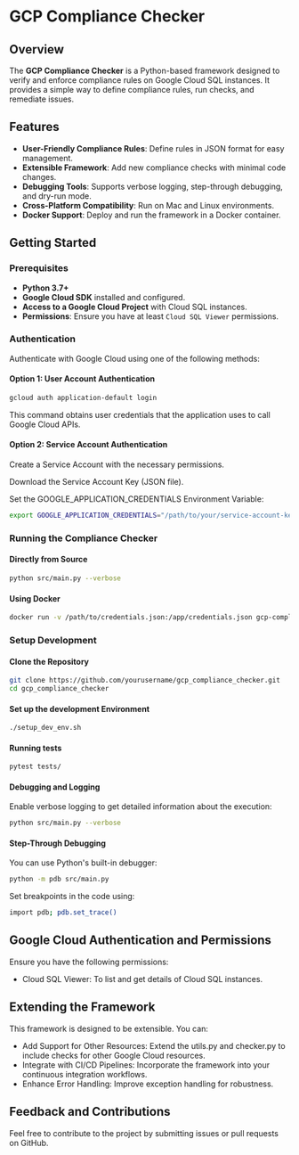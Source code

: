 # GCP Compliance Checker

## Overview

The **GCP Compliance Checker** is a Python-based framework designed to verify
and enforce compliance rules on Google Cloud SQL instances. It provides a
simple way to define compliance rules, run checks, and remediate issues.

## Features

- **User-Friendly Compliance Rules**: Define rules in JSON format for easy management.
- **Extensible Framework**: Add new compliance checks with minimal code changes.
- **Debugging Tools**: Supports verbose logging, step-through debugging, and dry-run mode.
- **Cross-Platform Compatibility**: Run on Mac and Linux environments.
- **Docker Support**: Deploy and run the framework in a Docker container.

## Getting Started

### Prerequisites

- **Python 3.7+**
- **Google Cloud SDK** installed and configured.
- **Access to a Google Cloud Project** with Cloud SQL instances.
- **Permissions**: Ensure you have at least `Cloud SQL Viewer` permissions.

### Authentication

Authenticate with Google Cloud using one of the following methods:

#### Option 1: User Account Authentication

```bash
gcloud auth application-default login
```

This command obtains user credentials that the application uses to call Google Cloud APIs.

#### Option 2: Service Account Authentication

Create a Service Account with the necessary permissions.

Download the Service Account Key (JSON file).

Set the GOOGLE_APPLICATION_CREDENTIALS Environment Variable:

```bash
export GOOGLE_APPLICATION_CREDENTIALS="/path/to/your/service-account-key.json"
```

### Running the Compliance Checker

#### Directly from Source

```bash
python src/main.py --verbose
```

#### Using Docker

```bash
docker run -v /path/to/credentials.json:/app/credentials.json gcp-compliance-checker --verbose
```

### Setup Development

#### Clone the Repository

```bash
git clone https://github.com/yourusername/gcp_compliance_checker.git
cd gcp_compliance_checker
```

#### Set up the development Environment

```bash
./setup_dev_env.sh
```

#### Running tests

```bash
pytest tests/
```

#### Debugging and Logging

Enable verbose logging to get detailed information about the execution:

```bash
python src/main.py --verbose
```

#### Step-Through Debugging

You can use Python's built-in debugger:

```bash
python -m pdb src/main.py
```

Set breakpoints in the code using:

```bash
import pdb; pdb.set_trace()
```

## Google Cloud Authentication and Permissions

Ensure you have the following permissions:

- Cloud SQL Viewer: To list and get details of Cloud SQL instances.

## Extending the Framework

This framework is designed to be extensible. You can:

- Add Support for Other Resources: Extend the utils.py and checker.py to include checks for other Google Cloud resources.
- Integrate with CI/CD Pipelines: Incorporate the framework into your continuous integration workflows.
- Enhance Error Handling: Improve exception handling for robustness.

## Feedback and Contributions

Feel free to contribute to the project by submitting issues or pull requests on GitHub.
